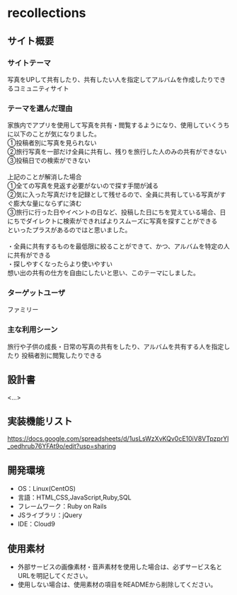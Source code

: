 # recollections

## サイト概要

### サイトテーマ
写真をUPして共有したり、共有したい人を指定してアルバムを作成したりできるコミュニティサイト

### テーマを選んだ理由
家族内でアプリを使用して写真を共有・閲覧するようになり、使用していくうちに以下のことが気になりました。<br>
①投稿者別に写真を見られない<br>
②旅行写真を一部だけ全員に共有し、残りを旅行した人のみの共有ができない<br>
③投稿日での検索ができない<br>
<br>
上記のことが解消した場合<br>
①全ての写真を見返す必要がないので探す手間が減る<br>
②気に入った写真だけを記録として残せるので、全員に共有している写真がすぐ膨大な量にならずに済む<br>
③旅行に行った日やイベントの日など、投稿した日にちを覚えている場合、日にちでダイレクトに検索ができればよりスムーズに写真を探すことができる<br>
といったプラスがあるのではと思いました。<br>
<br>
・全員に共有するものを最低限に絞ることができて、かつ、アルバムを特定の人に共有ができる<br>
・探しやすくなったらより使いやすい<br>
想い出の共有の仕方を自由にしたいと思い、このテーマにしました。<br>

### ターゲットユーザ
ファミリー

### 主な利用シーン
旅行や子供の成長・日常の写真の共有をしたり、アルバムを共有する人を指定したり
投稿者別に閲覧したりできる

## 設計書
<...>

## 実装機能リスト
<https://docs.google.com/spreadsheets/d/1usLsWzXvKQv0cE10iV8VTpzprYl_oedhrub76YFAt9o/edit?usp=sharing>

## 開発環境
- OS：Linux(CentOS)
- 言語：HTML,CSS,JavaScript,Ruby,SQL
- フレームワーク：Ruby on Rails
- JSライブラリ：jQuery
- IDE：Cloud9

## 使用素材
- 外部サービスの画像素材・音声素材を使用した場合は、必ずサービス名とURLを明記してください。
- 使用しない場合は、使用素材の項目をREADMEから削除してください。
